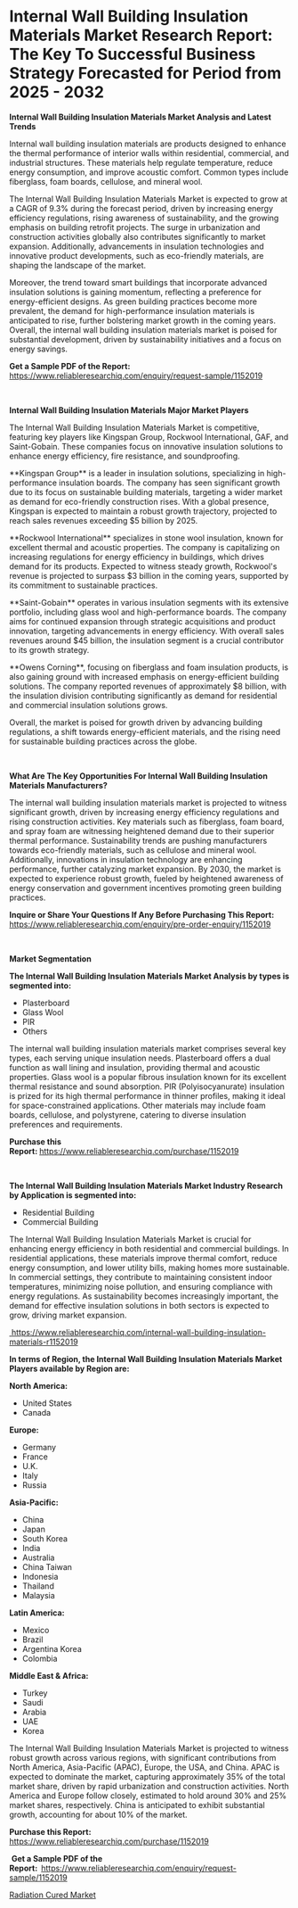 <p><h1>Internal Wall Building Insulation Materials Market Research Report: The Key To Successful Business Strategy Forecasted for Period from 2025 - 2032</h1></p><p><strong>Internal Wall Building Insulation Materials Market Analysis and Latest Trends</strong></p>
<p><p>Internal wall building insulation materials are products designed to enhance the thermal performance of interior walls within residential, commercial, and industrial structures. These materials help regulate temperature, reduce energy consumption, and improve acoustic comfort. Common types include fiberglass, foam boards, cellulose, and mineral wool.</p><p>The Internal Wall Building Insulation Materials Market is expected to grow at a CAGR of 9.3% during the forecast period, driven by increasing energy efficiency regulations, rising awareness of sustainability, and the growing emphasis on building retrofit projects. The surge in urbanization and construction activities globally also contributes significantly to market expansion. Additionally, advancements in insulation technologies and innovative product developments, such as eco-friendly materials, are shaping the landscape of the market.</p><p>Moreover, the trend toward smart buildings that incorporate advanced insulation solutions is gaining momentum, reflecting a preference for energy-efficient designs. As green building practices become more prevalent, the demand for high-performance insulation materials is anticipated to rise, further bolstering market growth in the coming years. Overall, the internal wall building insulation materials market is poised for substantial development, driven by sustainability initiatives and a focus on energy savings.</p></p>
<p><strong>Get a Sample PDF of the Report:&nbsp;</strong> <a href="https://www.reliableresearchiq.com/enquiry/request-sample/1152019?utm_campaign=2122&utm_medium=2&utm_source=Github&utm_content=ia&utm_term=05022025&utm_id=internal-wall-building-insulation-materials">https://www.reliableresearchiq.com/enquiry/request-sample/1152019</a></p>
<p>&nbsp;</p>
<p><strong>Internal Wall Building Insulation Materials Major Market Players</strong></p>
<p><p>The Internal Wall Building Insulation Materials Market is competitive, featuring key players like Kingspan Group, Rockwool International, GAF, and Saint-Gobain. These companies focus on innovative insulation solutions to enhance energy efficiency, fire resistance, and soundproofing.</p><p>**Kingspan Group** is a leader in insulation solutions, specializing in high-performance insulation boards. The company has seen significant growth due to its focus on sustainable building materials, targeting a wider market as demand for eco-friendly construction rises. With a global presence, Kingspan is expected to maintain a robust growth trajectory, projected to reach sales revenues exceeding $5 billion by 2025.</p><p>**Rockwool International** specializes in stone wool insulation, known for excellent thermal and acoustic properties. The company is capitalizing on increasing regulations for energy efficiency in buildings, which drives demand for its products. Expected to witness steady growth, Rockwool's revenue is projected to surpass $3 billion in the coming years, supported by its commitment to sustainable practices.</p><p>**Saint-Gobain** operates in various insulation segments with its extensive portfolio, including glass wool and high-performance boards. The company aims for continued expansion through strategic acquisitions and product innovation, targeting advancements in energy efficiency. With overall sales revenues around $45 billion, the insulation segment is a crucial contributor to its growth strategy.</p><p>**Owens Corning**, focusing on fiberglass and foam insulation products, is also gaining ground with increased emphasis on energy-efficient building solutions. The company reported revenues of approximately $8 billion, with the insulation division contributing significantly as demand for residential and commercial insulation solutions grows.</p><p>Overall, the market is poised for growth driven by advancing building regulations, a shift towards energy-efficient materials, and the rising need for sustainable building practices across the globe.</p></p>
<p>&nbsp;</p>
<p><strong>What Are The Key Opportunities For Internal Wall Building Insulation Materials Manufacturers?</strong></p>
<p><p>The internal wall building insulation materials market is projected to witness significant growth, driven by increasing energy efficiency regulations and rising construction activities. Key materials such as fiberglass, foam board, and spray foam are witnessing heightened demand due to their superior thermal performance. Sustainability trends are pushing manufacturers towards eco-friendly materials, such as cellulose and mineral wool. Additionally, innovations in insulation technology are enhancing performance, further catalyzing market expansion. By 2030, the market is expected to experience robust growth, fueled by heightened awareness of energy conservation and government incentives promoting green building practices.</p></p>
<p><strong>Inquire or Share Your Questions If Any Before Purchasing This Report:</strong> <a href="https://www.reliableresearchiq.com/enquiry/pre-order-enquiry/1152019?utm_campaign=2122&utm_medium=2&utm_source=Github&utm_content=ia&utm_term=05022025&utm_id=internal-wall-building-insulation-materials">https://www.reliableresearchiq.com/enquiry/pre-order-enquiry/1152019</a></p>
<p>&nbsp;</p>
<p><strong>Market Segmentation</strong></p>
<p><strong>The Internal Wall Building Insulation Materials Market Analysis by types is segmented into:</strong></p>
<p><ul><li>Plasterboard</li><li>Glass Wool</li><li>PIR</li><li>Others</li></ul></p>
<p><p>The internal wall building insulation materials market comprises several key types, each serving unique insulation needs. Plasterboard offers a dual function as wall lining and insulation, providing thermal and acoustic properties. Glass wool is a popular fibrous insulation known for its excellent thermal resistance and sound absorption. PIR (Polyisocyanurate) insulation is prized for its high thermal performance in thinner profiles, making it ideal for space-constrained applications. Other materials may include foam boards, cellulose, and polystyrene, catering to diverse insulation preferences and requirements.</p></p>
<p><strong>Purchase this Report:&nbsp;</strong><a href="https://www.reliableresearchiq.com/purchase/1152019?utm_campaign=2122&utm_medium=2&utm_source=Github&utm_content=ia&utm_term=05022025&utm_id=internal-wall-building-insulation-materials">https://www.reliableresearchiq.com/purchase/1152019</a></p>
<p>&nbsp;</p>
<p><strong>The Internal Wall Building Insulation Materials Market Industry Research by Application is segmented into:</strong></p>
<p><ul><li>Residential Building</li><li>Commercial Building</li></ul></p>
<p><p>The Internal Wall Building Insulation Materials Market is crucial for enhancing energy efficiency in both residential and commercial buildings. In residential applications, these materials improve thermal comfort, reduce energy consumption, and lower utility bills, making homes more sustainable. In commercial settings, they contribute to maintaining consistent indoor temperatures, minimizing noise pollution, and ensuring compliance with energy regulations. As sustainability becomes increasingly important, the demand for effective insulation solutions in both sectors is expected to grow, driving market expansion.</p></p>
<p><a href="https://www.reliableresearchiq.com/internal-wall-building-insulation-materials-r1152019?utm_campaign=2122&utm_medium=2&utm_source=Github&utm_content=ia&utm_term=05022025&utm_id=internal-wall-building-insulation-materials">&nbsp;https://www.reliableresearchiq.com/internal-wall-building-insulation-materials-r1152019</a></p>
<p><strong>In terms of Region, the Internal Wall Building Insulation Materials Market Players available by Region are:</strong></p>
<p>
    <p> <strong> North America: </strong>
        <ul>
            <li>United States</li>
            <li>Canada</li>
        </ul>
        </p> 
    <p> <strong> Europe: </strong>
        <ul>
            <li>Germany</li>
            <li>France</li>
            <li>U.K.</li>
            <li>Italy</li>
            <li>Russia</li>
        </ul>
        </p> 
    <p> <strong> Asia-Pacific: </strong>
        <ul>
            <li>China</li>
            <li>Japan</li>
            <li>South Korea</li>
            <li>India</li>
            <li>Australia</li>
            <li>China Taiwan</li>
            <li>Indonesia</li>
            <li>Thailand</li>
            <li>Malaysia</li>
        </ul>
        </p> 
    <p> <strong> Latin America: </strong>
        <ul>
            <li>Mexico</li>
            <li>Brazil</li>
            <li>Argentina Korea</li>
            <li>Colombia</li>
        </ul>
        </p> 
    <p> <strong> Middle East & Africa: </strong>
        <ul>
            <li>Turkey</li>
            <li>Saudi</li>
            <li>Arabia</li>
            <li>UAE</li>
            <li>Korea</li>
        </ul>
    </p>
    </p>
<p><p>The Internal Wall Building Insulation Materials Market is projected to witness robust growth across various regions, with significant contributions from North America, Asia-Pacific (APAC), Europe, the USA, and China. APAC is expected to dominate the market, capturing approximately 35% of the total market share, driven by rapid urbanization and construction activities. North America and Europe follow closely, estimated to hold around 30% and 25% market shares, respectively. China is anticipated to exhibit substantial growth, accounting for about 10% of the market.</p></p>
<p><strong>Purchase this Report: </strong><a href="https://www.reliableresearchiq.com/purchase/1152019?utm_campaign=2122&utm_medium=2&utm_source=Github&utm_content=ia&utm_term=05022025&utm_id=internal-wall-building-insulation-materials">https://www.reliableresearchiq.com/purchase/1152019</a></p>
<p>&nbsp;<strong>Get a Sample PDF of the Report:&nbsp;&nbsp;</strong><a href="https://www.reliableresearchiq.com/enquiry/request-sample/1152019?utm_campaign=2122&utm_medium=2&utm_source=Github&utm_content=ia&utm_term=05022025&utm_id=internal-wall-building-insulation-materials">https://www.reliableresearchiq.com/enquiry/request-sample/1152019</a></p>
<p><strong></strong></p>
<p><p><a href="https://github.com/NargisHussain432/Market-Research-Report-List-1/blob/main/radiation-cured-market.md?utm_campaign=2122&utm_medium=2&utm_source=Github&utm_content=ia&utm_term=05022025&utm_id=internal-wall-building-insulation-materials">Radiation Cured Market</a></p></p>